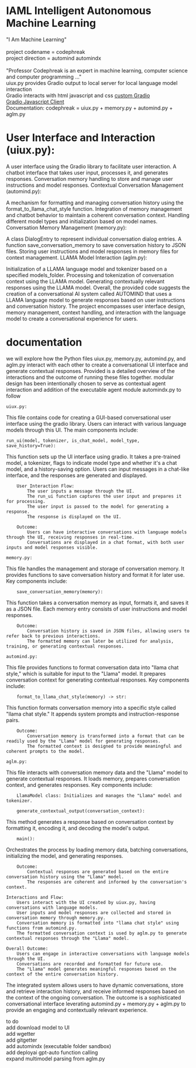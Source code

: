# IAML Intelligent Autonomous Machine Learning<br />
"I Am Machine Learning"<br /><br />
project codename = codephreak<br />
project direction = automind automindx<br /><br />
"Professor Codephreak is an expert in machine learning, computer science and computer programming ..."<br />
uiux.py provides Gradio output to local server for local language model interaction<br />
Gradio interacts with html javascript and css <a href="https://www.gradio.app/guides/custom-CSS-and-JS">custom Gradio</a><br />
<a href="https://www.gradio.app/guides/getting-started-with-the-js-client">Gradio Javascript Client</a><br />
Documentation: codephreak = uiux.py + memory.py + automind.py + aglm.py

# User Interface and Interaction (uiux.py):

A user interface using the Gradio library to facilitate user interaction.
A chatbot interface that takes user input, processes it, and generates responses.
Conversation memory handling to store and manage user instructions and model responses.
Contextual Conversation Management (automind.py):

A mechanism for formatting and managing conversation history using the format_to_llama_chat_style function.
Integration of memory management and chatbot behavior to maintain a coherent conversation context.
Handling different model types and initialization based on model names.
Conversation Memory Management (memory.py):

A class DialogEntry to represent individual conversation dialog entries.
A function save_conversation_memory to save conversation history to JSON files.
Storing user instructions and model responses in memory files for context management.
LLAMA Model Interaction (aglm.py):

Initialization of a LLAMA language model and tokenizer based on a specified models_folder.
Processing and tokenization of conversation context using the LLAMA model.
Generating contextually relevant responses using the LLAMA model.
Overall, the provided code suggests the creation of a conversational AI system called AUTOMIND that uses a LLAMA language model to generate responses based on user instructions and conversation history. The project encompasses user interface design, memory management, context handling, and interaction with the language model to create a conversational experience for users.

# documentation

we will explore how the Python files uiux.py, memory.py, automind.py, and aglm.py interact with each other to create a conversational UI interface and generate contextual responses. Provided is a  detailed overview of the interactions and the outcome of running these files together. modular design has been intentionally chosen to serve as contextual agent interaction and addition of the executable agent module automindx.py to follow

    uiux.py:
This file contains code for creating a GUI-based conversational user interface using the gradio library. Users can interact with various language models through this UI. The main components include:

    run_ui(model, tokenizer, is_chat_model, model_type, save_history=True):
This function sets up the UI interface using gradio. It takes a pre-trained model, a tokenizer, flags to indicate model type and whether it's a chat model, and a history-saving option. Users can input messages in a chat-like interface, and the responses are generated and displayed.

        User Interaction Flow:
            The user inputs a message through the UI.
            The run_ui function captures the user input and prepares it for processing.
            The user input is passed to the model for generating a response.
            The response is displayed on the UI.

        Outcome:
            Users can have interactive conversations with language models through the UI, receiving responses in real-time.
            Conversations are displayed in a chat format, with both user inputs and model responses visible.

    memory.py:
This file handles the management and storage of conversation memory. It provides functions to save conversation history and format it for later use. Key components include:

        save_conversation_memory(memory):
This function takes a conversation memory as input, formats it, and saves it as a JSON file. Each memory entry consists of user instructions and model responses.

        Outcome:
            Conversation history is saved in JSON files, allowing users to refer back to previous interactions.
            The formatted memory can later be utilized for analysis, training, or generating contextual responses.

    automind.py:
This file provides functions to format conversation data into "llama chat style," which is suitable for input to the "Llama" model. It prepares conversation context for generating contextual responses. Key components include:

        format_to_llama_chat_style(memory) -> str: 
This function formats conversation memory into a specific style called "llama chat style." It appends system prompts and instruction-response pairs.

        Outcome:
            Conversation memory is transformed into a format that can be readily used by the "Llama" model for generating responses.
            The formatted context is designed to provide meaningful and coherent prompts to the model.

    aglm.py: 
This file interacts with conversation memory data and the "Llama" model to generate contextual responses. It loads memory, prepares conversation context, and generates responses. Key components include:

        LlamaModel class: Initializes and manages the "Llama" model and tokenizer.

        generate_contextual_output(conversation_context): 
This method generates a response based on conversation context by formatting it, encoding it, and decoding the model's output.

        main(): 
Orchestrates the process by loading memory data, batching conversations, initializing the model, and generating responses.

        Outcome:
            Contextual responses are generated based on the entire conversation history using the "Llama" model.
            The responses are coherent and informed by the conversation's context.

    Interactions and Flow:
        Users interact with the UI created by uiux.py, having conversations with language models.
        User inputs and model responses are collected and stored in conversation memory through memory.py.
        Conversation memory is formatted into "llama chat style" using functions from automind.py.
        The formatted conversation context is used by aglm.py to generate contextual responses through the "Llama" model.

    Overall Outcome:
        Users can engage in interactive conversations with language models through the UI.
        Conversations are recorded and formatted for future use.
        The "Llama" model generates meaningful responses based on the context of the entire conversation history.

The integrated system allows users to have dynamic conversations, store and retrieve interaction history, and receive informed responses based on the context of the ongoing conversation. The outcome is a sophisticated conversational interface leverating automind.py + memory.py + aglm.py to provide an engaging and contextually relevant experience.

to do<br />
add download model to UI<br />
add wgetter<br />
add gitgetter<br />
add automindx (executable folder sandbox)<br />
add deployai gpt-auto function calling<br />
expand multimodel parsing from aglm.py

